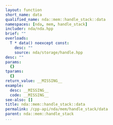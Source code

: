 ```yaml
---
layout: function
short_name: data
qualified_name: nda::mem::handle_stack::data
namespaces: [nda, mem, handle_stack]
includer: nda/nda.hpp
brief: ""
overloads:
  T * data() noexcept const:
    desc: ""
    source: nda/storage/handle.hpp
desc: ""
params:
  {}
tparams:
  {}
return_value: __MISSING__
example:
  desc: __MISSING__
  code: __MISSING__
see-also: []
title: nda::mem::handle_stack::data
permalink: /cpp-api/nda/mem/handle_stack/data
parent: nda::mem::handle_stack
...
```


